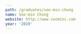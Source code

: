 ```yaml
---
path: /graduates/soo-min-chung
name: Soo-min Chung
website: http://www.soominc.com
year: '2019'
---
```

